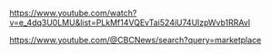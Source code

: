 https://www.youtube.com/watch?v=e_4dq3U0LMU&list=PLkMf14VQEvTai524iU74UlzpWvb1RRAvl

https://www.youtube.com/@CBCNews/search?query=marketplace
